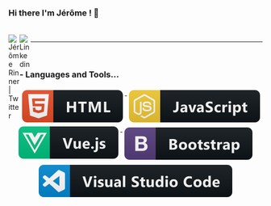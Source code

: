 ### Hi there I'm Jérôme ! 👋

<br/>
<a href="https://twitter.com/helixfix">
  <img align="left" alt="Jérôme Rinner| Twitter" width="22px" src="https://cdn.jsdelivr.net/npm/simple-icons@v3/icons/twitter.svg" />
</a>
<a href="https://fr.linkedin.com/in/jerome-rinner-helixfix-developpeur-web-mulhouse">
  <img align="left" alt="Linkedin" width="22px" src="https://cdn.jsdelivr.net/npm/simple-icons@v3/icons/linkedin.svg" />
</a>

---

<br />

### - Languages and Tools...

<p align="center">

<a href="#">  
    <img src="https://raw.githubusercontent.com/HelixFix/HelixFix/master/svg/dev/languages/html.svg" alt="html" style="vertical-align:top; margin:4px">
</a>

<a href="#">
    <img src="https://raw.githubusercontent.com/HelixFix/HelixFix/master/svg/dev/languages/js.svg" alt="js" style="vertical-align:top; margin:4px">
</a>

<a href="#">
    <img src="https://raw.githubusercontent.com/HelixFix/HelixFix/master/svg/dev/frameworks/vue.svg" alt="vue" style="vertical-align:top; margin:4px">
</a>

<a href="#">
    <img src="svg/dev/frameworks/bootstrap.svg" alt="bootstrap" style="vertical-align:top; margin:6px 4px">
</a>

<a href="#">
    <img src="https://raw.githubusercontent.com/HelixFix/HelixFix/master/svg/dev/tools/visualstudio_code.svg" alt="vscode" style="vertical-align:top; margin:4px">
</a>

</p>

<!--
**HelixFix/HelixFix** is a ✨ _special_ ✨ repository because its `README.md` (this file) appears on your GitHub profile.

Here are some ideas to get you started:

- 🔭 I’m currently working on ...
- 🌱 I’m currently learning ...
- 👯 I’m looking to collaborate on ...
- 🤔 I’m looking for help with ...
- 💬 Ask me about ...
- 📫 How to reach me: ...
- 😄 Pronouns: ...
- ⚡ Fun fact: ...
-->
